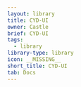 ```yaml
---
layout: library
title: CYD-UI
owner: Castle
brief: CYD-UI
tags:
  - library
library-type: library
icon: __MISSING__
short_title: CYD-UI
tab: Docs
---
```


